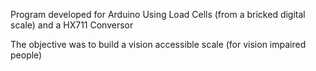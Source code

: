 Program developed for Arduino
Using Load Cells (from a bricked digital scale) and a HX711 Conversor 

The objective was to build a vision accessible scale (for vision impaired people)


